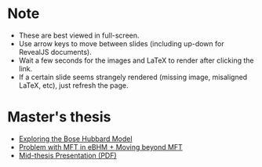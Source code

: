 # Note

- These are best viewed in full-screen. 
- Use arrow keys to move between slides (including up-down for RevealJS documents).
- Wait a few seconds for the images and LaTeX to render after clicking the link.
- If a certain slide seems strangely rendered (missing image, misaligned LaTeX, etc), just refresh the page.

# Master's thesis

- [Exploring the Bose Hubbard Model](./msthesis/ppt1.html)
- [Problem with MFT in eBHM + Moving beyond MFT](./msthesis/ppt2.html)
- [Mid-thesis Presentation (PDF)](./msthesis/PRJ501.pdf)